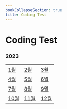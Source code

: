 ```yaml
---
bookCollapseSection: true
title: Coding Test
---
```

# Coding Test

### 2023
|                                    |                                    |                                    |
| ---------------------------------- | ---------------------------------- | ---------------------------------- |
| [1월](Coding%20Test/23.01/%5Findex.md)  | [2월](Coding%20Test/23.02/%5Findex.md)  | [3월](Coding%20Test/23.03/%5Findex.md)|
| [4월](Coding%20Test/23.04/%5Findex.md)  | [5월](Coding%20Test/23.05/%5Findex.md)  | [6월](Coding%20Test/23.06/%5Findex.md)  |
| [7월](Coding%20Test/23.07/%5Findex.md)  | [8월](Coding%20Test/23.08/%5Findex.md)  | [9월](Coding%20Test/23.09/%5Findex.md)  |
| [10월](Coding%20Test/23.10/%5Findex.md) | [11월](Coding%20Test/23.11/%5Findex.md) | [12월](Coding%20Test/23.12/%5Findex.md) |
